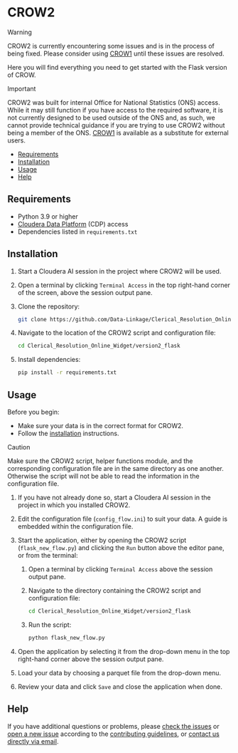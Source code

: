 # CROW2

> [!WARNING]
>
> CROW2 is currently encountering some issues and is in the process of being
> fixed. Please consider using [CROW1][crow1] until these issues are resolved.

Here you will find everything you need to get started with the Flask version of
CROW.

> [!IMPORTANT]
>
> CROW2 was built for internal Office for National Statistics (ONS) access.
> While it may still function if you have access to the required software, it is
> not currently designed to be used outside of the ONS and, as such, we cannot
> provide technical guidance if you are trying to use CROW2 without being a
> member of the ONS. [CROW1][crow1] is available as a substitute for external users.

- [Requirements](#requirements)
- [Installation](#installation)
- [Usage](#usage)
- [Help](#help)

## Requirements

- Python 3.9 or higher
- [Cloudera Data Platform][dapcats-cdp] (CDP) access
- Dependencies listed in `requirements.txt`

## Installation

1. Start a Cloudera AI session in the project where CROW2 will be used.
2. Open a terminal by clicking `Terminal Access` in the top right-hand corner of
   the screen, above the session output pane.
3. Clone the repository:

   ```sh
   git clone https://github.com/Data-Linkage/Clerical_Resolution_Online_Widget.git
   ```

4. Navigate to the location of the CROW2 script and configuration file:

   ```sh
   cd Clerical_Resolution_Online_Widget/version2_flask
   ```

5. Install dependencies:

   ```sh
   pip install -r requirements.txt
   ```

## Usage

Before you begin:

- Make sure your data is in the correct format for CROW2.
- Follow the [installation](#installation) instructions.

> [!CAUTION]
>
> Make sure the CROW2 script, helper functions module, and the corresponding
> configuration file are in the same directory as one another. Otherwise the
> script will not be able to read the information in the configuration file.

1. If you have not already done so, start a Cloudera AI session in the project
   in which you installed CROW2.
2. Edit the configuration file (`config_flow.ini`) to suit your data. A guide is
   embedded within the configuration file.
3. Start the application, either by opening the CROW2 script
   (`flask_new_flow.py`) and clicking the `Run` button above the editor pane, or
   from the terminal:

   1. Open a terminal by clicking `Terminal Access` above the session output
      pane.
   2. Navigate to the directory containing the CROW2 script and configuration file:

      ```sh
      cd Clerical_Resolution_Online_Widget/version2_flask
      ```

   3. Run the script:

      ```sh
      python flask_new_flow.py
      ```

4. Open the application by selecting it from the drop-down menu in the top
   right-hand corner above the session output pane.
5. Load your data by choosing a parquet file from the drop-down menu.
6. Review your data and click `Save` and close the application when done.

## Help

If you have additional questions or problems, please [check the
issues][crow-issues] or [open a new issue][crow-new-issue] according to the
[contributing guidelines][crow-contributing], or [contact us directly via
email][email].

[crow1]: ../version1_tkinter/
[crow-contributing]: ../CONTRIBUTING.md
[crow-issues]: https://github.com/Data-Linkage/Clerical_Resolution_Online_Widget/issues
[crow-new-issue]: https://github.com/Data-Linkage/Clerical_Resolution_Online_Widget/issues/new
[dapcats-cdp]: https://gitlab-app-l-01/DAP_CATS/cdp-guidance-wiki/-/wikis/home
[email]: mailto:linkage.hub@ons.gov.uk
